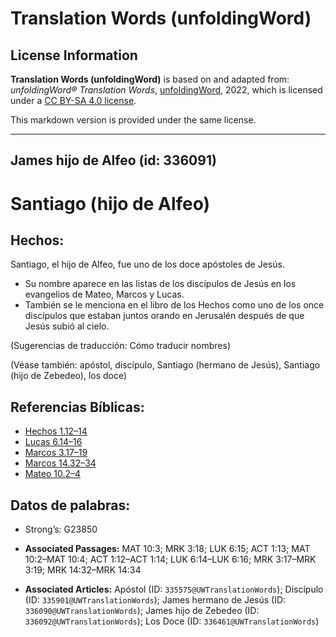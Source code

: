 # Translation Words (unfoldingWord)

## License Information

**Translation Words (unfoldingWord)** is based on and adapted from: _unfoldingWord® Translation Words_, [unfoldingWord](https://unfoldingword.org/utw), 2022, which is licensed under a [CC BY-SA 4.0 license](https://creativecommons.org/licenses/by-sa/4.0/legalcode.en).

This markdown version is provided under the same license.



--------------------------------

## James hijo de Alfeo (id: 336091)

Santiago (hijo de Alfeo)
========================

Hechos:
-------

Santiago, el hijo de Alfeo, fue uno de los doce apóstoles de Jesús.

* Su nombre aparece en las listas de los discípulos de Jesús en los evangelios de Mateo, Marcos y Lucas.
* También se le menciona en el libro de los Hechos como uno de los once discípulos que estaban juntos orando en Jerusalén después de que Jesús subió al cielo.

(Sugerencias de traducción: Cómo traducir nombres)

(Véase también: apóstol, discípulo, Santiago (hermano de Jesús), Santiago (hijo de Zebedeo), los doce)

Referencias Bíblicas:
---------------------

* [Hechos 1\.12–14](https://ref.ly/Acts1:12-Acts1:14)
* [Lucas 6\.14–16](https://ref.ly/Luke6:14-Luke6:16)
* [Marcos 3\.17–19](https://ref.ly/Mark3:17-Mark3:19)
* [Marcos 14\.32–34](https://ref.ly/Mark14:32-Mark14:34)
* [Mateo 10\.2–4](https://ref.ly/Matt10:2-Matt10:4)

Datos de palabras:
------------------

* Strong’s: G23850

* **Associated Passages:** MAT 10:3; MRK 3:18; LUK 6:15; ACT 1:13; MAT 10:2–MAT 10:4; ACT 1:12–ACT 1:14; LUK 6:14–LUK 6:16; MRK 3:17–MRK 3:19; MRK 14:32–MRK 14:34
* **Associated Articles:** Apóstol (ID: `335575@UWTranslationWords`); Discípulo (ID: `335901@UWTranslationWords`); James hermano de Jesús (ID: `336090@UWTranslationWords`); James hijo de Zebedeo (ID: `336092@UWTranslationWords`); Los Doce (ID: `336461@UWTranslationWords`)

